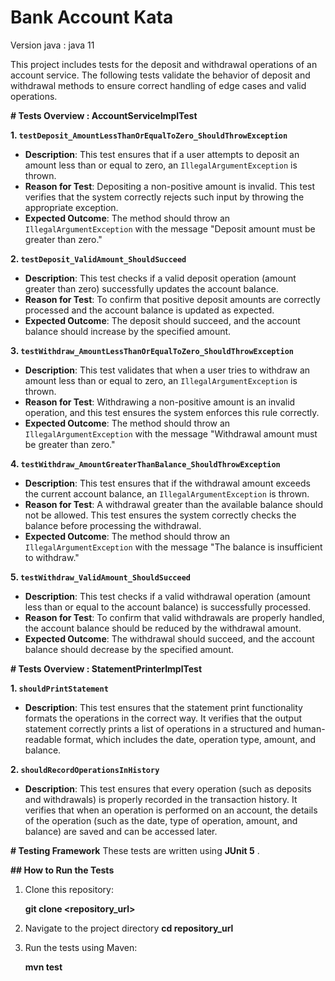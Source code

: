 # Bank Account Kata
Version java : java 11


This project includes tests for the deposit and withdrawal operations of an account service.
The following tests validate the behavior of deposit and withdrawal methods to ensure correct 
handling of edge cases and valid operations.

**# Tests Overview : AccountServiceImplTest**

**1. `testDeposit_AmountLessThanOrEqualToZero_ShouldThrowException`**
- **Description**: This test ensures that if a user attempts to deposit an amount less than or equal
to zero, an `IllegalArgumentException` is thrown.
- **Reason for Test**: Depositing a non-positive amount is invalid. This test verifies that the
system correctly rejects such input by throwing the appropriate exception.
- **Expected Outcome**: The method should throw an `IllegalArgumentException` with the message
"Deposit amount must be greater than zero."



**2. `testDeposit_ValidAmount_ShouldSucceed`**
- **Description**: This test checks if a valid deposit operation (amount greater than zero) 
successfully updates the account balance.
- **Reason for Test**: To confirm that positive deposit amounts are correctly processed and
the account balance is updated as expected.
- **Expected Outcome**: The deposit should succeed, and the account balance should increase by the
specified amount.



 ****3. `testWithdraw_AmountLessThanOrEqualToZero_ShouldThrowException`****
- **Description**: This test validates that when a user tries to withdraw an amount less than or 
equal to zero, an `IllegalArgumentException` is thrown.
- **Reason for Test**: Withdrawing a non-positive amount is an invalid operation, and this test 
ensures the system enforces this rule correctly.
- **Expected Outcome**: The method should throw an `IllegalArgumentException` with the message 
"Withdrawal amount must be greater than zero."

 **4. `testWithdraw_AmountGreaterThanBalance_ShouldThrowException`**
- **Description**: This test ensures that if the withdrawal amount exceeds the current account
balance, an `IllegalArgumentException` is thrown.
- **Reason for Test**: A withdrawal greater than the available balance should not be allowed. 
This test ensures the system correctly checks the balance before processing the withdrawal.
- **Expected Outcome**: The method should throw an `IllegalArgumentException` with the message 
"The balance is insufficient to withdraw."


**5. `testWithdraw_ValidAmount_ShouldSucceed`**
- **Description**: This test checks if a valid withdrawal operation (amount less than or equal 
to the account balance) is successfully processed.
- **Reason for Test**: To confirm that valid withdrawals are properly handled, the account balance 
should be reduced by the withdrawal amount.
- **Expected Outcome**: The withdrawal should succeed, and the account balance should decrease by
the specified amount.



**# Tests Overview : StatementPrinterImplTest**


**1. `shouldPrintStatement`**
- **Description**:
This test ensures that the statement print functionality formats the operations in the correct way.
It verifies that the output statement correctly prints a list of operations in a structured and 
human-readable format, which includes the date, operation type, amount, and balance.


**2. `shouldRecordOperationsInHistory`**
- **Description**:
This test ensures that every operation (such as deposits and withdrawals) is properly recorded in the transaction
history. It verifies that when an operation is performed on an account, the details of the operation
(such as the date, type of operation, amount, and balance) are saved and can be accessed later.


**# Testing Framework**
These tests are written using **JUnit 5** .

**## How to Run the Tests**

1. Clone this repository:
  
   **git clone <repository_url>**

2.  Navigate to the project directory
 **cd repository_url** 


3. Run the tests using Maven:

    **mvn test**


